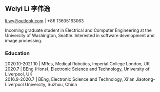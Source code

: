 ## Weiyi Li 李伟逸

li.wy@outlook.com | +86 13605163063

Incoming graduate student in Electrical and Computer Engineering at the University of Washington, Seattle. Interested in software development and image processing.

### Education

2020.10-2021.10 | MRes, Medical Robotics, Imperial College London, UK  
2020.7 | BEng (Hons), Electronic Science and Technology, University of Liverpool, UK  
2016.9-2020.7 | BEng, Electronic Science and Technology, Xi'an Jiaotong-Liverpool University, Suzhou, China  
